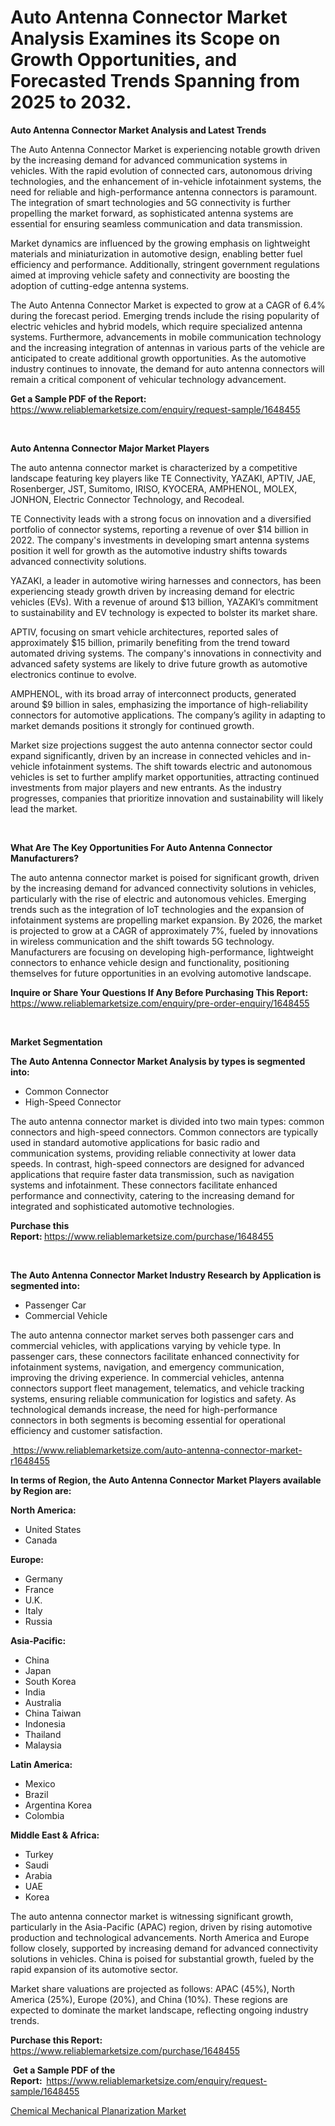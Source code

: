 <p><h1>Auto Antenna Connector Market Analysis Examines its Scope on Growth Opportunities, and Forecasted Trends Spanning from 2025 to 2032.</h1></p><p><strong>Auto Antenna Connector Market Analysis and Latest Trends</strong></p>
<p><p>The Auto Antenna Connector Market is experiencing notable growth driven by the increasing demand for advanced communication systems in vehicles. With the rapid evolution of connected cars, autonomous driving technologies, and the enhancement of in-vehicle infotainment systems, the need for reliable and high-performance antenna connectors is paramount. The integration of smart technologies and 5G connectivity is further propelling the market forward, as sophisticated antenna systems are essential for ensuring seamless communication and data transmission.</p><p>Market dynamics are influenced by the growing emphasis on lightweight materials and miniaturization in automotive design, enabling better fuel efficiency and performance. Additionally, stringent government regulations aimed at improving vehicle safety and connectivity are boosting the adoption of cutting-edge antenna systems.</p><p>The Auto Antenna Connector Market is expected to grow at a CAGR of 6.4% during the forecast period. Emerging trends include the rising popularity of electric vehicles and hybrid models, which require specialized antenna systems. Furthermore, advancements in mobile communication technology and the increasing integration of antennas in various parts of the vehicle are anticipated to create additional growth opportunities. As the automotive industry continues to innovate, the demand for auto antenna connectors will remain a critical component of vehicular technology advancement.</p></p>
<p><strong>Get a Sample PDF of the Report:&nbsp;</strong> <a href="https://www.reliablemarketsize.com/enquiry/request-sample/1648455?utm_campaign=3112&utm_medium=2&utm_source=Github&utm_content=ia&utm_term=06042025&utm_id=auto-antenna-connector">https://www.reliablemarketsize.com/enquiry/request-sample/1648455</a></p>
<p>&nbsp;</p>
<p><strong>Auto Antenna Connector Major Market Players</strong></p>
<p><p>The auto antenna connector market is characterized by a competitive landscape featuring key players like TE Connectivity, YAZAKI, APTIV, JAE, Rosenberger, JST, Sumitomo, IRISO, KYOCERA, AMPHENOL, MOLEX, JONHON, Electric Connector Technology, and Recodeal. </p><p>TE Connectivity leads with a strong focus on innovation and a diversified portfolio of connector systems, reporting a revenue of over $14 billion in 2022. The company's investments in developing smart antenna systems position it well for growth as the automotive industry shifts towards advanced connectivity solutions.</p><p>YAZAKI, a leader in automotive wiring harnesses and connectors, has been experiencing steady growth driven by increasing demand for electric vehicles (EVs). With a revenue of around $13 billion, YAZAKI’s commitment to sustainability and EV technology is expected to bolster its market share.</p><p>APTIV, focusing on smart vehicle architectures, reported sales of approximately $15 billion, primarily benefiting from the trend toward automated driving systems. The company's innovations in connectivity and advanced safety systems are likely to drive future growth as automotive electronics continue to evolve.</p><p>AMPHENOL, with its broad array of interconnect products, generated around $9 billion in sales, emphasizing the importance of high-reliability connectors for automotive applications. The company’s agility in adapting to market demands positions it strongly for continued growth.</p><p>Market size projections suggest the auto antenna connector sector could expand significantly, driven by an increase in connected vehicles and in-vehicle infotainment systems. The shift towards electric and autonomous vehicles is set to further amplify market opportunities, attracting continued investments from major players and new entrants. As the industry progresses, companies that prioritize innovation and sustainability will likely lead the market.</p></p>
<p>&nbsp;</p>
<p><strong>What Are The Key Opportunities For Auto Antenna Connector Manufacturers?</strong></p>
<p><p>The auto antenna connector market is poised for significant growth, driven by the increasing demand for advanced connectivity solutions in vehicles, particularly with the rise of electric and autonomous vehicles. Emerging trends such as the integration of IoT technologies and the expansion of infotainment systems are propelling market expansion. By 2026, the market is projected to grow at a CAGR of approximately 7%, fueled by innovations in wireless communication and the shift towards 5G technology. Manufacturers are focusing on developing high-performance, lightweight connectors to enhance vehicle design and functionality, positioning themselves for future opportunities in an evolving automotive landscape.</p></p>
<p><strong>Inquire or Share Your Questions If Any Before Purchasing This Report:</strong> <a href="https://www.reliablemarketsize.com/enquiry/pre-order-enquiry/1648455?utm_campaign=3112&utm_medium=2&utm_source=Github&utm_content=ia&utm_term=06042025&utm_id=auto-antenna-connector">https://www.reliablemarketsize.com/enquiry/pre-order-enquiry/1648455</a></p>
<p>&nbsp;</p>
<p><strong>Market Segmentation</strong></p>
<p><strong>The Auto Antenna Connector Market Analysis by types is segmented into:</strong></p>
<p><ul><li>Common Connector</li><li>High-Speed Connector</li></ul></p>
<p><p>The auto antenna connector market is divided into two main types: common connectors and high-speed connectors. Common connectors are typically used in standard automotive applications for basic radio and communication systems, providing reliable connectivity at lower data speeds. In contrast, high-speed connectors are designed for advanced applications that require faster data transmission, such as navigation systems and infotainment. These connectors facilitate enhanced performance and connectivity, catering to the increasing demand for integrated and sophisticated automotive technologies.</p></p>
<p><strong>Purchase this Report:&nbsp;</strong><a href="https://www.reliablemarketsize.com/purchase/1648455?utm_campaign=3112&utm_medium=2&utm_source=Github&utm_content=ia&utm_term=06042025&utm_id=auto-antenna-connector">https://www.reliablemarketsize.com/purchase/1648455</a></p>
<p>&nbsp;</p>
<p><strong>The Auto Antenna Connector Market Industry Research by Application is segmented into:</strong></p>
<p><ul><li>Passenger Car</li><li>Commercial Vehicle</li></ul></p>
<p><p>The auto antenna connector market serves both passenger cars and commercial vehicles, with applications varying by vehicle type. In passenger cars, these connectors facilitate enhanced connectivity for infotainment systems, navigation, and emergency communication, improving the driving experience. In commercial vehicles, antenna connectors support fleet management, telematics, and vehicle tracking systems, ensuring reliable communication for logistics and safety. As technological demands increase, the need for high-performance connectors in both segments is becoming essential for operational efficiency and customer satisfaction.</p></p>
<p><a href="https://www.reliablemarketsize.com/auto-antenna-connector-market-r1648455?utm_campaign=3112&utm_medium=2&utm_source=Github&utm_content=ia&utm_term=06042025&utm_id=auto-antenna-connector">&nbsp;https://www.reliablemarketsize.com/auto-antenna-connector-market-r1648455</a></p>
<p><strong>In terms of Region, the Auto Antenna Connector Market Players available by Region are:</strong></p>
<p>
    <p> <strong> North America: </strong>
        <ul>
            <li>United States</li>
            <li>Canada</li>
        </ul>
        </p> 
    <p> <strong> Europe: </strong>
        <ul>
            <li>Germany</li>
            <li>France</li>
            <li>U.K.</li>
            <li>Italy</li>
            <li>Russia</li>
        </ul>
        </p> 
    <p> <strong> Asia-Pacific: </strong>
        <ul>
            <li>China</li>
            <li>Japan</li>
            <li>South Korea</li>
            <li>India</li>
            <li>Australia</li>
            <li>China Taiwan</li>
            <li>Indonesia</li>
            <li>Thailand</li>
            <li>Malaysia</li>
        </ul>
        </p> 
    <p> <strong> Latin America: </strong>
        <ul>
            <li>Mexico</li>
            <li>Brazil</li>
            <li>Argentina Korea</li>
            <li>Colombia</li>
        </ul>
        </p> 
    <p> <strong> Middle East & Africa: </strong>
        <ul>
            <li>Turkey</li>
            <li>Saudi</li>
            <li>Arabia</li>
            <li>UAE</li>
            <li>Korea</li>
        </ul>
    </p>
    </p>
<p><p>The auto antenna connector market is witnessing significant growth, particularly in the Asia-Pacific (APAC) region, driven by rising automotive production and technological advancements. North America and Europe follow closely, supported by increasing demand for advanced connectivity solutions in vehicles. China is poised for substantial growth, fueled by the rapid expansion of its automotive sector. </p><p>Market share valuations are projected as follows: APAC (45%), North America (25%), Europe (20%), and China (10%). These regions are expected to dominate the market landscape, reflecting ongoing industry trends.</p></p>
<p><strong>Purchase this Report: </strong><a href="https://www.reliablemarketsize.com/purchase/1648455?utm_campaign=3112&utm_medium=2&utm_source=Github&utm_content=ia&utm_term=06042025&utm_id=auto-antenna-connector">https://www.reliablemarketsize.com/purchase/1648455</a></p>
<p>&nbsp;<strong>Get a Sample PDF of the Report:&nbsp;&nbsp;</strong><a href="https://www.reliablemarketsize.com/enquiry/request-sample/1648455?utm_campaign=3112&utm_medium=2&utm_source=Github&utm_content=ia&utm_term=06042025&utm_id=auto-antenna-connector">https://www.reliablemarketsize.com/enquiry/request-sample/1648455</a></p>
<p><strong></strong></p>
<p><p><a href="https://github.com/awalinfucci/Market-Research-Report-List-1/blob/main/chemical-mechanical-planarization-market.md?utm_campaign=3112&utm_medium=2&utm_source=Github&utm_content=ia&utm_term=06042025&utm_id=auto-antenna-connector">Chemical Mechanical Planarization Market</a></p></p>